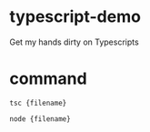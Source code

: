 # typescript-demo
Get my hands dirty on Typescripts 

# command 
```
tsc {filename}
```

```
node {filename}
```
